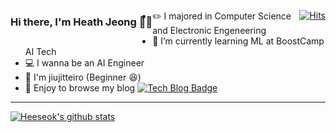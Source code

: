 <div>
  <div align=left style="float:left">
    
  ### Hi there, I'm Heath Jeong 🙋‍♂️
  
  </div>

  <div align=right style="float:right">
  
  [![Hits](https://hits.seeyoufarm.com/api/count/incr/badge.svg?url=https%3A%2F%2Fgithub.com%2Fzzsza)](https://hits.seeyoufarm.com) 
  
  </div>
</div>


- ✏️ I majored in Computer Science and Electronic Engeneering
- 🌱 I’m currently learning ML at BoostCamp AI Tech
- 💻 I wanna be an AI Engineer
- 🥋 I'm jiujitteiro (Beginner 😆)
- 👾 Enjoy to browse my blog [![Tech Blog Badge](http://img.shields.io/badge/-Tech%20blog-black?style=flat-square&logo=github&link=https://heeseok-jeong.github.io/)](https://heeseok-jeong.github.io/)

<hr>


[![Heeseok's github stats](https://github-readme-stats.vercel.app/api?username=heeseok-jeong&show_icons=true&theme=tokyonight)](https://github.com/anuraghazra/github-readme-stats)

